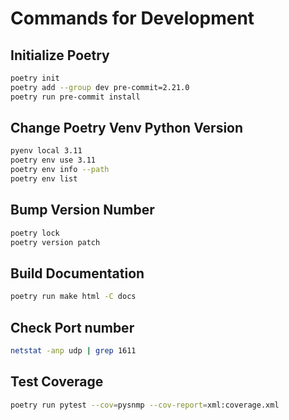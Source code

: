 # Commands for Development

## Initialize Poetry

```bash
poetry init
poetry add --group dev pre-commit=2.21.0
poetry run pre-commit install
```

## Change Poetry Venv Python Version

```bash
pyenv local 3.11
poetry env use 3.11
poetry env info --path
poetry env list
```

## Bump Version Number

```bash
poetry lock
poetry version patch
```

## Build Documentation

```bash
poetry run make html -C docs
```

## Check Port number

```bash
netstat -anp udp | grep 1611
```

## Test Coverage

```bash
poetry run pytest --cov=pysnmp --cov-report=xml:coverage.xml
```
